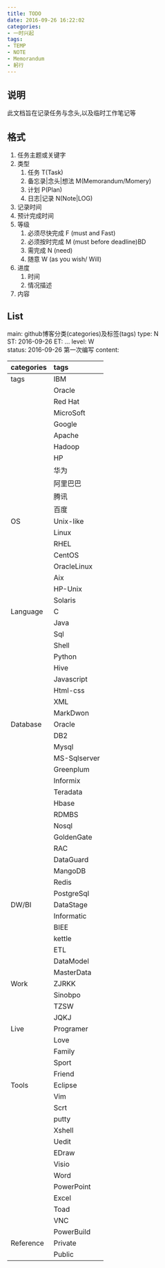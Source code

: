 ```yaml
---
title: TODO
date: 2016-09-26 16:22:02
categories:
- 一时兴起
tags: 
- TEMP  
- NOTE
- Memorandum
- 躬行
---
```



<!--more-->


## 说明 ##
此文档旨在记录任务与念头,以及临时工作笔记等

## 格式 ##
1. 任务主题或关键字
2. 类型
	1.  任务 T(Task)  
	2.  备忘录|念头|想法 M(Memorandum/Momery)  
	3.  计划 P(Plan) 
	4.  日志|记录 N(Note|LOG)  
2. 记录时间
3. 预计完成时间
4. 等级
	1. 必须尽快完成  F (must and Fast) 
	2. 必须按时完成     M (must before deadline)BD  
	3. 需完成		N (need)  
	4. 随意		W (as you wish/ Will)  
5. 进度
	1. 时间
	2. 情况描述
6. 内容

## List ##

main:  github博客分类(categories)及标签(tags)
type:  N  
ST: 2016-09-26
ET: ...
level: W  
status: 2016-09-26 第一次编写
content:  


| categories|tags  |
|:----------|:---- |
| tags|IBM|
| |Oracle|
| |Red Hat|
| |MicroSoft|
| |Google|
| |Apache|
| |Hadoop|
| |HP|
| |华为|
| |阿里巴巴|
| |腾讯|
| |百度|
| OS|Unix-like|
|  |Linux|
|  |RHEL|
|  |CentOS|
|  |OracleLinux|
|  |Aix|
|  |HP-Unix|
|  |Solaris|
| Language|C|
| |Java|
| |Sql|
| |Shell|
| |Python|
| |Hive|
| |Javascript|
| |Html-css|
| |XML|
| |MarkDwon|
| Database|Oracle|
| |DB2|
| |Mysql|
| |MS-Sqlserver|
| |Greenplum|
| |Informix|
| |Teradata|
| |Hbase|
| |RDMBS|
| |Nosql|
| |GoldenGate|
| |RAC|
| |DataGuard|
| |MangoDB|
| |Redis|
| |PostgreSql|
| DW/BI|DataStage|
| |Informatic|
| |BIEE|
| |kettle|
| |ETL|
| |DataModel|
| |MasterData|
| Work|ZJRKK|
| |Sinobpo|
| |TZSW|
| |JQKJ|
| Live|Programer|
| |Love|
| |Family|
| |Sport|
| |Friend|
| Tools|Eclipse|
| |Vim|
| |Scrt|
| |putty|
| |Xshell|
| |Uedit|
| |EDraw|
| |Visio|
| |Word|
| |PowerPoint|
| |Excel|
| |Toad|
| |VNC|
| |PowerBuild|
|Reference|Private|
||Public|